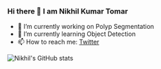 ### Hi there 👋 I am Nikhil Kumar Tomar



- 🔭 I’m currently working on Polyp Segmentation
- 🌱 I’m currently learning Object Detection
- 📫 How to reach me: [Twitter](https://twitter.com/Nikhilroxtomar)

![Nikhil's GitHub stats](https://github-readme-stats.vercel.app/api?username=nikhilroxtomar&show_icons=true&theme=radical)
